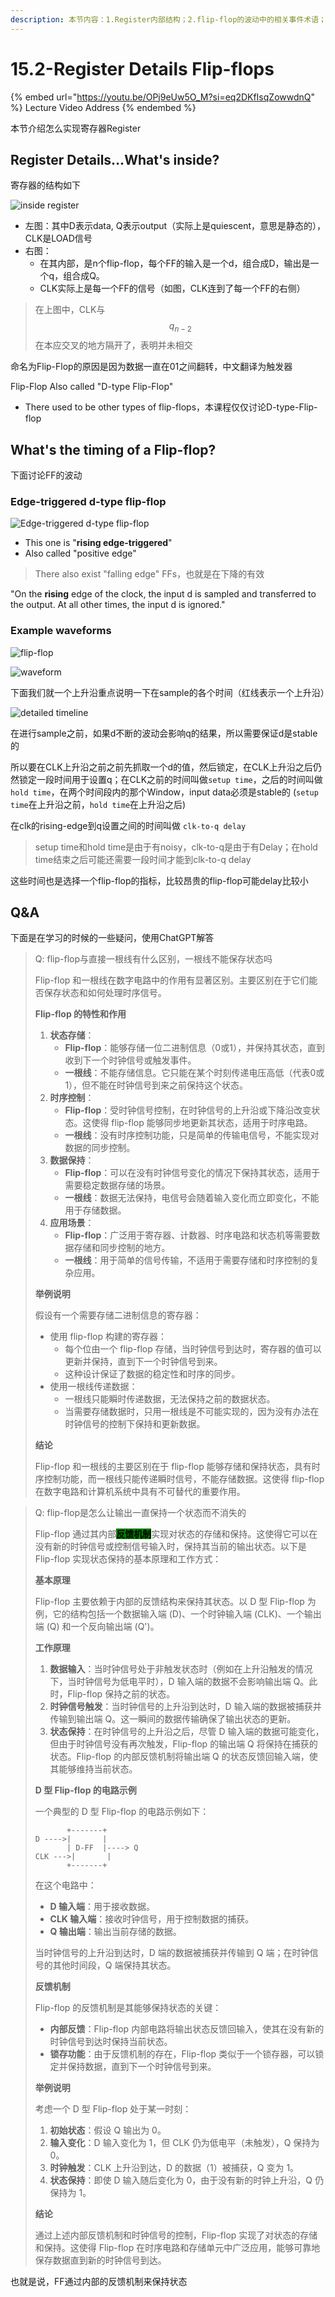 ```yaml
---
description: 本节内容：1.Register内部结构；2.flip-flop的波动中的相关事件术语；3.关于flip-flop如何保存状态的说明；
---
```


# 15.2-Register Details Flip-flops

{% embed url="https://youtu.be/OPj9eUw5O_M?si=eq2DKfIsqZowwdnQ" %}
Lecture Video Address
{% endembed %}

本节介绍怎么实现寄存器Register

## Register Details…What's inside?

寄存器的结构如下

![inside register](.image/image-20240612154001282.png)

* 左图：其中D表示data, Q表示output（实际上是quiescent，意思是静态的），CLK是LOAD信号
* 右图：
  * 在其内部，是n个flip-flop，每个FF的输入是一个d，组合成D，输出是一个q，组合成Q。
  * CLK实际上是每一个FF的信号（如图，CLK连到了每一个FF的右侧）

> 在上图中，CLK与 $$q_{n-2}$$ 在本应交叉的地方隔开了，表明并未相交

命名为Flip-Flop的原因是因为数据一直在01之间翻转，中文翻译为触发器

Flip-Flop Also called "D-type Flip-Flop"

* There used to be other types of flip-flops，本课程仅仅讨论D-type-Flip-flop

## What's the timing of a Flip-flop?

下面讨论FF的波动

### Edge-triggered d-type flip-flop

![Edge-triggered d-type flip-flop](.image/image-20240612154853973.png)

* This one is "**rising edge-triggered**"
* Also called "positive edge"

> There also exist "falling edge" FFs，也就是在下降的有效

"On the **rising** edge of the clock, the input d is sampled and transferred to the output. At all other times, the input d is ignored."

### Example waveforms

![flip-flop](.image/image-20240612154952623.png)

![waveform](.image/image-20240612154941577.png)

下面我们就一个上升沿重点说明一下在sample的各个时间（红线表示一个上升沿）

![detailed timeline](.image/image-20240612155031259.png)

在进行sample之前，如果d不断的波动会影响q的结果，所以需要保证d是stable的

所以要在CLK上升沿之前之前先抓取一个d的值，然后锁定，在CLK上升沿之后仍然锁定一段时间用于设置q；在CLK之前的时间叫做`setup time`，之后的时间叫做`hold time`，在两个时间段内的那个Window，input data必须是stable的 (`setup time`在上升沿之前，`hold time`在上升沿之后)

在clk的rising-edge到q设置之间的时间叫做 `clk-to-q delay`

> setup time和hold time是由于有noisy，clk-to-q是由于有Delay；在hold time结束之后可能还需要一段时间才能到clk-to-q delay

这些时间也是选择一个flip-flop的指标，比较昂贵的flip-flop可能delay比较小

## Q\&A

下面是在学习的时候的一些疑问，使用ChatGPT解答

> Q: flip-flop与直接一根线有什么区别，一根线不能保存状态吗
>
> Flip-flop 和一根线在数字电路中的作用有显著区别。主要区别在于它们能否保存状态和如何处理时序信号。
>
> **Flip-flop 的特性和作用**
>
> 1. **状态存储**：
>    * **Flip-flop**：能够存储一位二进制信息（0或1），并保持其状态，直到收到下一个时钟信号或触发事件。
>    * **一根线**：不能存储信息。它只能在某个时刻传递电压高低（代表0或1），但不能在时钟信号到来之前保持这个状态。
> 2. **时序控制**：
>    * **Flip-flop**：受时钟信号控制，在时钟信号的上升沿或下降沿改变状态。这使得 flip-flop 能够同步地更新其状态，适用于时序电路。
>    * **一根线**：没有时序控制功能，只是简单的传输电信号，不能实现对数据的同步控制。
> 3. **数据保持**：
>    * **Flip-flop**：可以在没有时钟信号变化的情况下保持其状态，适用于需要稳定数据存储的场景。
>    * **一根线**：数据无法保持，电信号会随着输入变化而立即变化，不能用于存储数据。
> 4. **应用场景**：
>    * **Flip-flop**：广泛用于寄存器、计数器、时序电路和状态机等需要数据存储和同步控制的地方。
>    * **一根线**：用于简单的信号传输，不适用于需要存储和时序控制的复杂应用。
>
> **举例说明**
>
> 假设有一个需要存储二进制信息的寄存器：
>
> * 使用 flip-flop 构建的寄存器：
>   * 每个位由一个 flip-flop 存储，当时钟信号到达时，寄存器的值可以更新并保持，直到下一个时钟信号到来。
>   * 这种设计保证了数据的稳定性和时序的同步。
> * 使用一根线传递数据：
>   * 一根线只能瞬时传递数据，无法保持之前的数据状态。
>   * 当需要存储数据时，只用一根线是不可能实现的，因为没有办法在时钟信号的控制下保持和更新数据。
>
> **结论**
>
> Flip-flop 和一根线的主要区别在于 flip-flop 能够存储和保持状态，具有时序控制功能，而一根线只能传递瞬时信号，不能存储数据。这使得 flip-flop 在数字电路和计算机系统中具有不可替代的重要作用。

> Q: flip-flop是怎么让输出一直保持一个状态而不消失的
>
> Flip-flop 通过其内部<mark style="background-color:green;">**反馈机制**</mark>实现对状态的存储和保持。这使得它可以在没有新的时钟信号或控制信号输入时，保持其当前的输出状态。以下是 Flip-flop 实现状态保持的基本原理和工作方式：
>
> **基本原理**
>
> Flip-flop 主要依赖于内部的反馈结构来保持其状态。以 D 型 Flip-flop 为例，它的结构包括一个数据输入端 (D)、一个时钟输入端 (CLK)、一个输出端 (Q) 和一个反向输出端 (Q')。
>
> **工作原理**
>
> 1. **数据输入**：当时钟信号处于非触发状态时（例如在上升沿触发的情况下，当时钟信号为低电平时），D 输入端的数据不会影响输出端 Q。此时，Flip-flop 保持之前的状态。
> 2. **时钟信号触发**：当时钟信号的上升沿到达时，D 输入端的数据被捕获并传输到输出端 Q。这一瞬间的数据传输确保了输出状态的更新。
> 3. **状态保持**：在时钟信号的上升沿之后，尽管 D 输入端的数据可能变化，但由于时钟信号没有再次触发，Flip-flop 的输出端 Q 将保持在捕获的状态。Flip-flop 的内部反馈机制将输出端 Q 的状态反馈回输入端，使其能够维持当前状态。
>
> **D 型 Flip-flop 的电路示例**
>
> 一个典型的 D 型 Flip-flop 的电路示例如下：
>
> ```plaintext
>        +-------+
> D ---->|       |
>        | D-FF  |----> Q
> CLK --->|       |
>        +-------+
> ```
>
> 在这个电路中：
>
> * **D 输入端**：用于接收数据。
> * **CLK 输入端**：接收时钟信号，用于控制数据的捕获。
> * **Q 输出端**：输出当前存储的数据。
>
> 当时钟信号的上升沿到达时，D 端的数据被捕获并传输到 Q 端；在时钟信号的其他时间段，Q 端保持其状态。
>
> **反馈机制**
>
> Flip-flop 的反馈机制是其能够保持状态的关键：
>
> * **内部反馈**：Flip-flop 内部电路将输出状态反馈回输入，使其在没有新的时钟信号到达时保持当前状态。
> * **锁存功能**：由于反馈机制的存在，Flip-flop 类似于一个锁存器，可以锁定并保持数据，直到下一个时钟信号到来。
>
> **举例说明**
>
> 考虑一个 D 型 Flip-flop 处于某一时刻：
>
> 1. **初始状态**：假设 Q 输出为 0。
> 2. **输入变化**：D 输入变化为 1，但 CLK 仍为低电平（未触发），Q 保持为 0。
> 3. **时钟触发**：CLK 上升沿到达，D 的数据（1）被捕获，Q 变为 1。
> 4. **状态保持**：即使 D 输入随后变化为 0，由于没有新的时钟上升沿，Q 仍保持为 1。
>
> **结论**
>
> 通过上述内部反馈机制和时钟信号的控制，Flip-flop 实现了对状态的存储和保持。这使得 Flip-flop 在时序电路和存储单元中广泛应用，能够可靠地保存数据直到新的时钟信号到达。

也就是说，FF通过内部的反馈机制来保持状态
